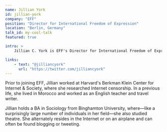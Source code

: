 ```yaml
---
name: Jillian York
id: jillian-york
company: "EFF"
position: "Director for International Freedom of Expression"
location: "Berlin, Germany"
talk_id: my-cool-talk
featured: true

intro: >
    Jillian C. York is EFF's Director for International Freedom of Expression and is based in Berlin, Germany. Her work encompasses a broad range of topics, from digital security to the privatization of censorship.

links:
    - text: "@jilliancyork"
      url: "https://twitter.com/jilliancyork"
---
```


Prior to joining EFF, Jillian worked at Harvard's Berkman Klein Center for Internet & Society, where she researched Internet censorship. In a previous life, she lived in Morocco and worked as an English teacher and travel writer.

Jillian holds a BA in Sociology from Binghamton University, where—like a surprisingly large number of individuals in her field—she also studied theatre. She alternately resides in the Internet or on an airplane and can often be found blogging or tweeting.
